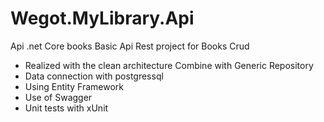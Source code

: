 # Wegot.MyLibrary.Api
Api .net Core books 
Basic Api Rest project for Books Crud

* Realized with the clean architecture Combine with Generic Repository
* Data connection with postgressql
* Using Entity Framework
* Use of Swagger
* Unit tests with xUnit

